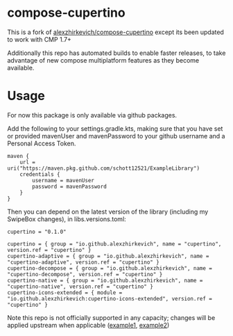 # compose-cupertino

This is a fork of [alexzhirkevich/compose-cupertino](https://github.com/alexzhirkevich/compose-cupertino) except its been updated to work with CMP 1.7+

Additionally this repo has automated builds to enable faster releases, to take advantage of new compose multiplatform features as they become available.

# Usage

For now this package is only available via github packages.

Add the following to your settings.gradle.kts, making sure that you have set or provided mavenUser and mavenPassword to your github username and a Personal Access Token.
```
maven {
    url = uri("https://maven.pkg.github.com/schott12521/ExampleLibrary")
    credentials {
        username = mavenUser
        password = mavenPassword
    }
}
```
Then you can depend on the latest version of the library (including my SwipeBox changes), in libs.versions.toml:

```
cupertino = "0.1.0"

cupertino = { group = "io.github.alexzhirkevich", name = "cupertino", version.ref = "cupertino" }
cupertino-adaptive = { group = "io.github.alexzhirkevich", name = "cupertino-adaptive", version.ref = "cupertino" }
cupertino-decompose = { group = "io.github.alexzhirkevich", name = "cupertino-decompose", version.ref = "cupertino" }
cupertino-native = { group = "io.github.alexzhirkevich", name = "cupertino-native", version.ref = "cupertino" }
cupertino-icons-extended = { module = "io.github.alexzhirkevich:cupertino-icons-extended", version.ref = "cupertino" }
```

Note this repo is not officially supported in any capacity; changes will be applied upstream when applicable ([example1](https://github.com/alexzhirkevich/compose-cupertino/pull/74), [example2](https://github.com/alexzhirkevich/compose-cupertino/pull/77))
